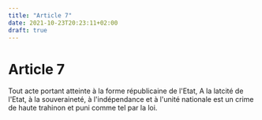 ```yaml
---
title: "Article 7"
date: 2021-10-23T20:23:11+02:00
draft: true
---
```


# Article 7

Tout acte portant atteinte à la forme républicaine de l'Etat, A la latcité de l'Etat, à la souveraineté, à l'indépendance et à l'unité nationale est un crime de haute trahinon et puni comme tel par la loi.

